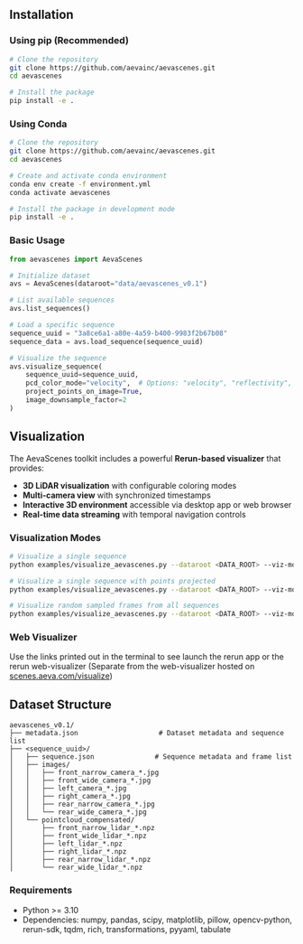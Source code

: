 

## Installation

### Using pip (Recommended)

```bash
# Clone the repository
git clone https://github.com/aevainc/aevascenes.git
cd aevascenes

# Install the package
pip install -e .
```

### Using Conda 

```bash
# Clone the repository
git clone https://github.com/aevainc/aevascenes.git
cd aevascenes

# Create and activate conda environment
conda env create -f environment.yml
conda activate aevascenes

# Install the package in development mode
pip install -e .
```


### Basic Usage

```python
from aevascenes import AevaScenes

# Initialize dataset
avs = AevaScenes(dataroot="data/aevascenes_v0.1")

# List available sequences
avs.list_sequences()

# Load a specific sequence
sequence_uuid = "3a8ce6a1-a80e-4a59-b400-9983f2b67b08"
sequence_data = avs.load_sequence(sequence_uuid)

# Visualize the sequence
avs.visualize_sequence(
    sequence_uuid=sequence_uuid,
    pcd_color_mode="velocity",  # Options: "velocity", "reflectivity", "semantic"
    project_points_on_image=True,
    image_downsample_factor=2
)
```

## Visualization

The AevaScenes toolkit includes a powerful **Rerun-based visualizer** that provides:

- **3D LiDAR visualization** with configurable coloring modes
- **Multi-camera view** with synchronized timestamps
- **Interactive 3D environment** accessible via desktop app or web browser
- **Real-time data streaming** with temporal navigation controls

### Visualization Modes

```bash
# Visualize a single sequence
python examples/visualize_aevascenes.py --dataroot <DATA_ROOT> --viz-mode sequence --sequence-uuid <UUID> --color-mode [velocity/reflectivity/semantic]

# Visualize a single sequence with points projected
python examples/visualize_aevascenes.py --dataroot <DATA_ROOT> --viz-mode sequence --sequence-uuid <UUID> --color-mode [velocity/reflectivity/semantic] --project-points

# Visualize random sampled frames from all sequences
python examples/visualize_aevascenes.py --dataroot <DATA_ROOT> --viz-mode sampled --color-mode [velocity/reflectivity/semantic] --project-points
```

### Web Visualizer

Use the links printed out in the terminal to see launch the rerun app or the rerun web-visualizer (Separate from the web-visualizer hosted on [scenes.aeva.com/visualize](https://scenes.aeva.com/visualize))

## Dataset Structure

```
aevascenes_v0.1/
├── metadata.json                    # Dataset metadata and sequence list
├── <sequence_uuid>/
│   ├── sequence.json               # Sequence metadata and frame list
│   ├── images/
│   │   ├── front_narrow_camera_*.jpg
│   │   ├── front_wide_camera_*.jpg
│   │   ├── left_camera_*.jpg
│   │   ├── right_camera_*.jpg
│   │   ├── rear_narrow_camera_*.jpg
│   │   └── rear_wide_camera_*.jpg
│   └── pointcloud_compensated/
│       ├── front_narrow_lidar_*.npz
│       ├── front_wide_lidar_*.npz
│       ├── left_lidar_*.npz
│       ├── right_lidar_*.npz
│       ├── rear_narrow_lidar_*.npz
│       └── rear_wide_lidar_*.npz
```


### Requirements
- Python >= 3.10
- Dependencies: numpy, pandas, scipy, matplotlib, pillow, opencv-python, rerun-sdk, tqdm, rich, transformations, pyyaml, tabulate